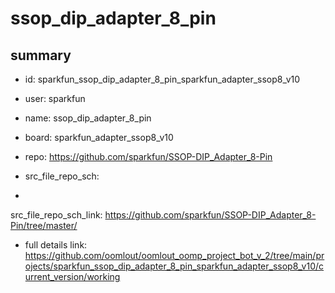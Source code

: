 # ssop_dip_adapter_8_pin
 
## summary 
* id: sparkfun_ssop_dip_adapter_8_pin_sparkfun_adapter_ssop8_v10
* user: sparkfun
* name: ssop_dip_adapter_8_pin
* board: sparkfun_adapter_ssop8_v10
* repo: https://github.com/sparkfun/SSOP-DIP_Adapter_8-Pin



* src_file_repo_sch: 
*
 src_file_repo_sch_link: https://github.com/sparkfun/SSOP-DIP_Adapter_8-Pin/tree/master/
* full details link: https://github.com/oomlout/oomlout_oomp_project_bot_v_2/tree/main/projects/sparkfun_ssop_dip_adapter_8_pin_sparkfun_adapter_ssop8_v10/current_version/working  






